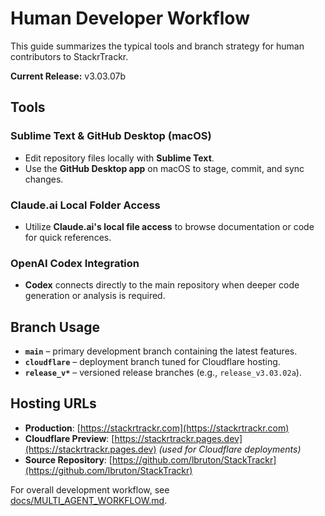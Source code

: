 # Human Developer Workflow

This guide summarizes the typical tools and branch strategy for human contributors to StackrTrackr.

**Current Release:** v3.03.07b

## Tools

### Sublime Text & GitHub Desktop (macOS)
- Edit repository files locally with **Sublime Text**.
- Use the **GitHub Desktop app** on macOS to stage, commit, and sync changes.

### Claude.ai Local Folder Access
- Utilize **Claude.ai's local file access** to browse documentation or code for quick references.

### OpenAI Codex Integration
- **Codex** connects directly to the main repository when deeper code generation or analysis is required.

## Branch Usage

- **`main`** – primary development branch containing the latest features.
- **`cloudflare`** – deployment branch tuned for Cloudflare hosting.
- **`release_v*`** – versioned release branches (e.g., `release_v3.03.02a`).

## Hosting URLs

- **Production**: [https://stackrtrackr.com](https://stackrtrackr.com)
- **Cloudflare Preview**: [https://stackrtrackr.pages.dev](https://stackrtrackr.pages.dev) *(used for Cloudflare deployments)*
- **Source Repository**: [https://github.com/lbruton/StackTrackr](https://github.com/lbruton/StackTrackr)

For overall development workflow, see [docs/MULTI_AGENT_WORKFLOW.md](MULTI_AGENT_WORKFLOW.md).
